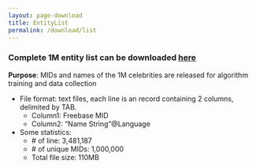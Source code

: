 ```yaml
---
layout: page-download
title: EntityList
permalink: /download/list
---
```


### Complete 1M entity list can be downloaded [here](https://msceleb.blob.core.windows.net/ms-celeb-v1-list/Top1M_MidList.Name.tsv)
**Purpose**: MIDs and names of the 1M celebrities are released for algorithm training and data collection
* File format: text files, each line is an record containing 2 columns, delimited by TAB.
  * Column1: Freebase MID
  * Column2: “Name String”@Language
* Some statistics:
  * \# of line: 3,481,187
  * \# of unique MIDs: 1,000,000
  * Total file size: 110MB

